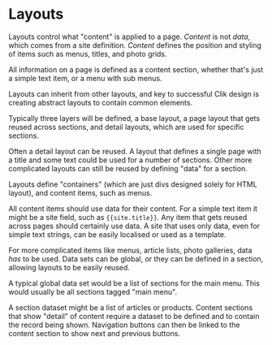 # Layouts

Layouts control what "content" is applied to a page. _Content_ is not _data_, which comes from a site definition. _Content_ defines the position and styling of items such as menus, titles, and photo grids. 

All information on a page is defined as a content section, whether that's just a simple text item, or a menu with sub menus.

Layouts can inherit from other layouts, and key to successful Clik design is creating abstract layouts to contain common elements.

Typically three layers will be defined, a base layout, a page layout that gets reused across sections, and detail layouts, which are used for specific sections.

Often a detail layout can be reused. A layout that defines a single page with a title and some text could be used for a number of sections. Other more complicated layouts can still be reused by defining "data" for a section.

Layouts define "containers" (which are just divs designed solely for HTML layout), and content items, such as menus.

All content items should use data for their content. For a simple text item it might be a site field, such as `{{site.title}}`. Any item that gets reused across pages should certainly use data. A site that uses only data, even for simple text strings, can be easily localised or used as a template.

For more complicated items like menus, article lists, photo galleries, data _has_ to be used. Data sets can be global, or they can be defined in a section, allowing layouts to be easily reused.

A typical global data set would be a list of sections for the main menu. This would usually be all sections tagged "main menu".

A section dataset might be a list of articles or products. Content sections that show "detail" of content require a dataset to be defined and to contain the record being shown. Navigation buttons can then be linked to the content section to show next and previous buttons.
